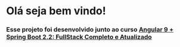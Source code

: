 <h1>Olá seja bem vindo!</h1>
<h3>Esse projeto foi desenvolvido junto ao curso <a href="https://www.udemy.com/course/full-stack-angular9-spring-boot/" </a> Angular 9 + Spring Boot 2.2: FullStack Completo e Atualizado</h3>
